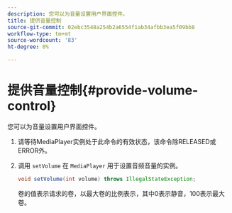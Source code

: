 ```yaml
---
description: 您可以为音量设置用户界面控件。
title: 提供音量控制
source-git-commit: 02ebc3548a254b2a6554f1ab34afbb3ea5f09bb8
workflow-type: tm+mt
source-wordcount: '83'
ht-degree: 0%

---
```


# 提供音量控制{#provide-volume-control}

您可以为音量设置用户界面控件。

1. 请等待MediaPlayer实例处于此命令的有效状态，该命令除RELEASED或ERROR外。
1. 调用 `setVolume` 在 `MediaPlayer` 用于设置音频音量的实例。

   ```java
   void setVolume(int volume) throws IllegalStateException;
   ```

   卷的值表示请求的卷，以最大卷的比例表示，其中0表示静音，100表示最大卷。
